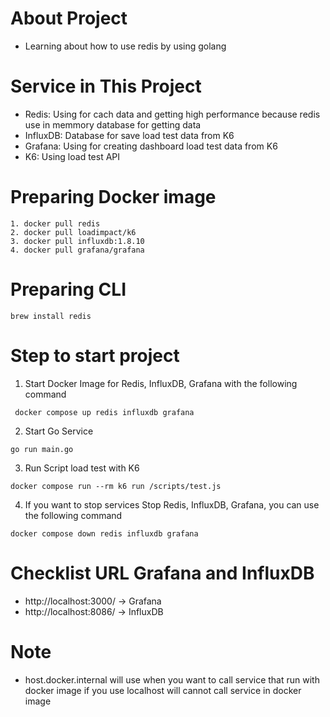 # About Project
- Learning about how to use redis by using golang

# Service in This Project
- Redis: Using for cach data and getting high performance because redis use in memmory database for getting data
- InfluxDB: Database for save load test data from K6
- Grafana: Using for creating dashboard load test data from K6
- K6: Using load test API

# Preparing Docker image
```
1. docker pull redis
2. docker pull loadimpact/k6
3. docker pull influxdb:1.8.10
4. docker pull grafana/grafana
```

# Preparing CLI
```
brew install redis
```
# Step to start project
1. Start Docker Image for Redis, InfluxDB, Grafana with the following command
```
 docker compose up redis influxdb grafana
```

2. Start Go Service 
```
go run main.go
```

3. Run Script load test with K6
```
docker compose run --rm k6 run /scripts/test.js 
```

4. If you want to stop services Stop  Redis, InfluxDB, Grafana, you can use the following command
```
docker compose down redis influxdb grafana
```


# Checklist URL Grafana and InfluxDB
  - http://localhost:3000/    -> Grafana
  - http://localhost:8086/    -> InfluxDB


# Note
 - host.docker.internal will use when you want to call service that run with docker image if you use localhost will cannot call service in docker image 
